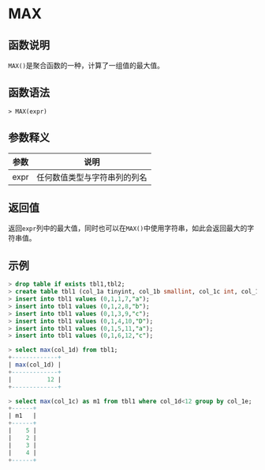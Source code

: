 # **MAX**

## **函数说明**

`MAX()`是聚合函数的一种，计算了一组值的最大值。

## **函数语法**

```
> MAX(expr)
```

## **参数释义**

|  参数  | 说明 |
|  ----  | ----  |
| expr  | 任何数值类型与字符串列的列名|

## **返回值**

返回`expr`列中的最大值，同时也可以在`MAX()`中使用字符串，如此会返回最大的字符串值。

## **示例**

```sql
> drop table if exists tbl1,tbl2;
> create table tbl1 (col_1a tinyint, col_1b smallint, col_1c int, col_1d bigint, col_1e char(10) not null);
> insert into tbl1 values (0,1,1,7,"a");
> insert into tbl1 values (0,1,2,8,"b");
> insert into tbl1 values (0,1,3,9,"c");
> insert into tbl1 values (0,1,4,10,"D");
> insert into tbl1 values (0,1,5,11,"a");
> insert into tbl1 values (0,1,6,12,"c");

> select max(col_1d) from tbl1;
+-------------+
| max(col_1d) |
+-------------+
|          12 |
+-------------+

> select max(col_1c) as m1 from tbl1 where col_1d<12 group by col_1e;
+------+
| m1   |
+------+
|    5 |
|    2 |
|    3 |
|    4 |
+------+
```
